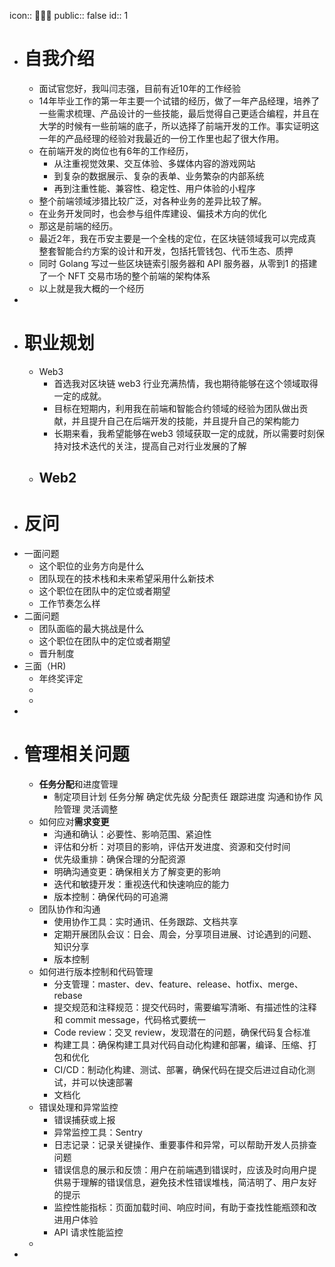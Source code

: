 icon:: 👨🏻‍💼
public:: false
id:: 1

- # 自我介绍
	- 面试官您好，我叫闫志强，目前有近10年的工作经验
	- 14年毕业工作的第一年主要一个试错的经历，做了一年产品经理，培养了一些需求梳理、产品设计的一些技能，最后觉得自己更适合编程，并且在大学的时候有一些前端的底子，所以选择了前端开发的工作。事实证明这一年的产品经理的经验对我最近的一份工作里也起了很大作用。
	- 在前端开发的岗位也有6年的工作经历，
		- 从注重视觉效果、交互体验、多媒体内容的游戏网站
		- 到复杂的数据展示、复杂的表单、业务繁杂的内部系统
		- 再到注重性能、兼容性、稳定性、用户体验的小程序
	- 整个前端领域涉猎比较广泛，对各种业务的差异比较了解。
	- 在业务开发同时，也会参与组件库建设、偏技术方向的优化
	- 那这是前端的经历。
	- 最近2年，我在币安主要是一个全栈的定位，在区块链领域我可以完成真整套智能合约方案的设计和开发，包括托管钱包、代币生态、质押
	- 同时 Golang 写过一些区块链索引服务器和 API 服务器，从零到1 的搭建了一个 NFT 交易市场的整个前端的架构体系
	- 以上就是我大概的一个经历
-
- # 职业规划
	- Web3
		- 首选我对区块链 web3 行业充满热情，我也期待能够在这个领域取得一定的成就。
		- 目标在短期内，利用我在前端和智能合约领域的经验为团队做出贡献，并且提升自己在后端开发的技能，并且提升自己的架构能力
		- 长期来看，我希望能够在web3 领域获取一定的成就，所以需要时刻保持对技术迭代的关注，提高自己对行业发展的了解
	- Web2
		-
- # 反问
- 一面问题
	- 这个职位的业务方向是什么
	- 团队现在的技术栈和未来希望采用什么新技术
	- 这个职位在团队中的定位或者期望
	- 工作节奏怎么样
- 二面问题
	- 团队面临的最大挑战是什么
	- 这个职位在团队中的定位或者期望
	- 晋升制度
- 三面（HR)
	- 年终奖评定
	-
	-
-
- # 管理相关问题
	- **任务分配**和进度管理
		- 制定项目计划  任务分解 确定优先级 分配责任 跟踪进度 沟通和协作 风险管理 灵活调整
	- 如何应对**需求变更**
		- 沟通和确认：必要性、影响范围、紧迫性
		- 评估和分析：对项目的影响，评估开发进度、资源和交付时间
		- 优先级重排：确保合理的分配资源
		- 明确沟通变更：确保相关方了解变更的影响
		- 迭代和敏捷开发：重视迭代和快速响应的能力
		- 版本控制：确保代码的可追溯
	- 团队协作和沟通
		- 使用协作工具：实时通讯、任务跟踪、文档共享
		- 定期开展团队会议：日会、周会，分享项目进展、讨论遇到的问题、知识分享
		- 版本控制
	- 如何进行版本控制和代码管理
		- 分支管理：master、dev、feature、release、hotfix、merge、rebase
		- 提交规范和注释规范：提交代码时，需要编写清晰、有描述性的注释和 commit message，代码格式要统一
		- Code review：交叉 review，发现潜在的问题，确保代码复合标准
		- 构建工具：确保构建工具对代码自动化构建和部署，编译、压缩、打包和优化
		- CI/CD：制动化构建、测试、部署，确保代码在提交后进过自动化测试，并可以快速部署
		- 文档化
	- 错误处理和异常监控
		- 错误捕获或上报
		- 异常监控工具：Sentry
		- 日志记录：记录关键操作、重要事件和异常，可以帮助开发人员排查问题
		- 错误信息的展示和反馈：用户在前端遇到错误时，应该及时向用户提供易于理解的错误信息，避免技术性错误堆栈，简洁明了、用户友好的提示
		- 监控性能指标：页面加载时间、响应时间，有助于查找性能瓶颈和改进用户体验
		- API 请求性能监控
	-
-